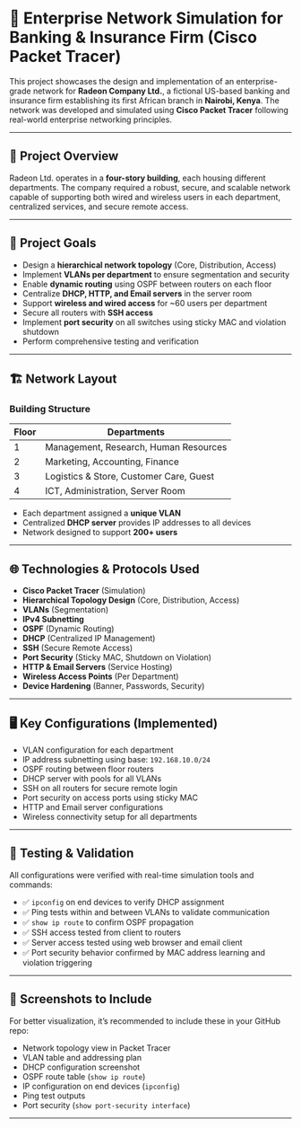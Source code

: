 # 🔐 Enterprise Network Simulation for Banking & Insurance Firm (Cisco Packet Tracer)

This project showcases the design and implementation of an enterprise-grade network for **Radeon Company Ltd.**, a fictional US-based banking and insurance firm establishing its first African branch in **Nairobi, Kenya**. The network was developed and simulated using **Cisco Packet Tracer** following real-world enterprise networking principles.

---

## 🏢 Project Overview

Radeon Ltd. operates in a **four-story building**, each housing different departments. The company required a robust, secure, and scalable network capable of supporting both wired and wireless users in each department, centralized services, and secure remote access.

---

## 🧩 Project Goals

- Design a **hierarchical network topology** (Core, Distribution, Access)
- Implement **VLANs per department** to ensure segmentation and security
- Enable **dynamic routing** using OSPF between routers on each floor
- Centralize **DHCP, HTTP, and Email servers** in the server room
- Support **wireless and wired access** for ~60 users per department
- Secure all routers with **SSH access**
- Implement **port security** on all switches using sticky MAC and violation shutdown
- Perform comprehensive testing and verification

---

## 🏗️ Network Layout

### Building Structure

| Floor | Departments                          |
|-------|--------------------------------------|
| 1     | Management, Research, Human Resources |
| 2     | Marketing, Accounting, Finance        |
| 3     | Logistics & Store, Customer Care, Guest |
| 4     | ICT, Administration, Server Room      |

- Each department assigned a **unique VLAN**
- Centralized **DHCP server** provides IP addresses to all devices
- Network designed to support **200+ users**

---

## 🌐 Technologies & Protocols Used

- **Cisco Packet Tracer** (Simulation)
- **Hierarchical Topology Design** (Core, Distribution, Access)
- **VLANs** (Segmentation)
- **IPv4 Subnetting**
- **OSPF** (Dynamic Routing)
- **DHCP** (Centralized IP Management)
- **SSH** (Secure Remote Access)
- **Port Security** (Sticky MAC, Shutdown on Violation)
- **HTTP & Email Servers** (Service Hosting)
- **Wireless Access Points** (Per Department)
- **Device Hardening** (Banner, Passwords, Security)

---

## 🖥️ Key Configurations (Implemented)

- VLAN configuration for each department
- IP address subnetting using base: `192.168.10.0/24`
- OSPF routing between floor routers
- DHCP server with pools for all VLANs
- SSH on all routers for secure remote login
- Port security on access ports using sticky MAC
- HTTP and Email server configurations
- Wireless connectivity setup for all departments

---

## 🧪 Testing & Validation

All configurations were verified with real-time simulation tools and commands:

- ✅ `ipconfig` on end devices to verify DHCP assignment
- ✅ Ping tests within and between VLANs to validate communication
- ✅ `show ip route` to confirm OSPF propagation
- ✅ SSH access tested from client to routers
- ✅ Server access tested using web browser and email client
- ✅ Port security behavior confirmed by MAC address learning and violation triggering

---

## 📸 Screenshots to Include

For better visualization, it’s recommended to include these in your GitHub repo:

- Network topology view in Packet Tracer
- VLAN table and addressing plan
- DHCP configuration screenshot
- OSPF route table (`show ip route`)
- IP configuration on end devices (`ipconfig`)
- Ping test outputs
- Port security (`show port-security interface`)

---



